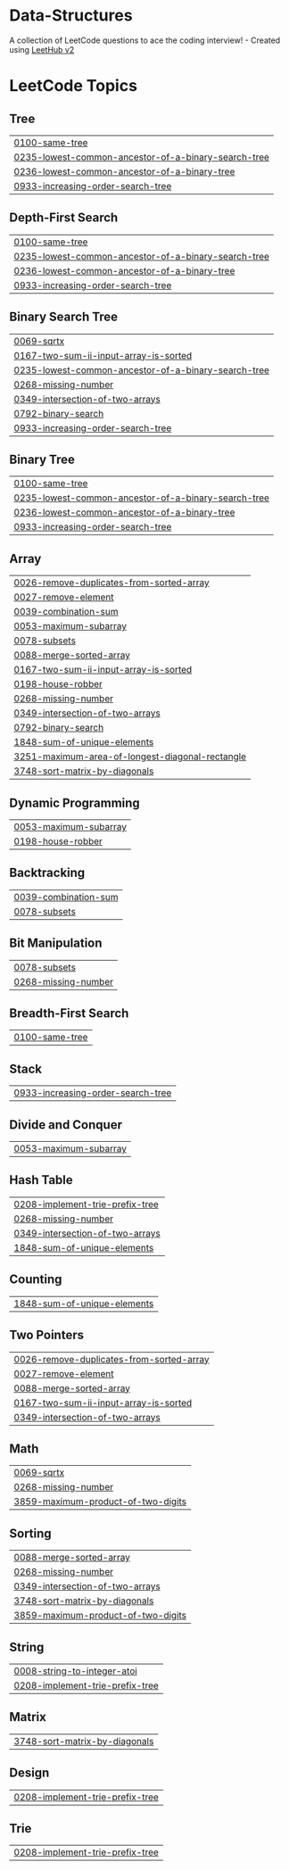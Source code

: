 # Data-Structures
A collection of LeetCode questions to ace the coding interview! - Created using [LeetHub v2](https://github.com/arunbhardwaj/LeetHub-2.0)

<!---LeetCode Topics Start-->
# LeetCode Topics
## Tree
|  |
| ------- |
| [0100-same-tree](https://github.com/Aravinthan-creator/Data-Structures/tree/master/0100-same-tree) |
| [0235-lowest-common-ancestor-of-a-binary-search-tree](https://github.com/Aravinthan-creator/Data-Structures/tree/master/0235-lowest-common-ancestor-of-a-binary-search-tree) |
| [0236-lowest-common-ancestor-of-a-binary-tree](https://github.com/Aravinthan-creator/Data-Structures/tree/master/0236-lowest-common-ancestor-of-a-binary-tree) |
| [0933-increasing-order-search-tree](https://github.com/Aravinthan-creator/Data-Structures/tree/master/0933-increasing-order-search-tree) |
## Depth-First Search
|  |
| ------- |
| [0100-same-tree](https://github.com/Aravinthan-creator/Data-Structures/tree/master/0100-same-tree) |
| [0235-lowest-common-ancestor-of-a-binary-search-tree](https://github.com/Aravinthan-creator/Data-Structures/tree/master/0235-lowest-common-ancestor-of-a-binary-search-tree) |
| [0236-lowest-common-ancestor-of-a-binary-tree](https://github.com/Aravinthan-creator/Data-Structures/tree/master/0236-lowest-common-ancestor-of-a-binary-tree) |
| [0933-increasing-order-search-tree](https://github.com/Aravinthan-creator/Data-Structures/tree/master/0933-increasing-order-search-tree) |
## Binary Search Tree
|  |
| ------- |
| [0069-sqrtx](https://github.com/Aravinthan-creator/Data-Structures/tree/master/0069-sqrtx) |
| [0167-two-sum-ii-input-array-is-sorted](https://github.com/Aravinthan-creator/Data-Structures/tree/master/0167-two-sum-ii-input-array-is-sorted) |
| [0235-lowest-common-ancestor-of-a-binary-search-tree](https://github.com/Aravinthan-creator/Data-Structures/tree/master/0235-lowest-common-ancestor-of-a-binary-search-tree) |
| [0268-missing-number](https://github.com/Aravinthan-creator/Data-Structures/tree/master/0268-missing-number) |
| [0349-intersection-of-two-arrays](https://github.com/Aravinthan-creator/Data-Structures/tree/master/0349-intersection-of-two-arrays) |
| [0792-binary-search](https://github.com/Aravinthan-creator/Data-Structures/tree/master/0792-binary-search) |
| [0933-increasing-order-search-tree](https://github.com/Aravinthan-creator/Data-Structures/tree/master/0933-increasing-order-search-tree) |
## Binary Tree
|  |
| ------- |
| [0100-same-tree](https://github.com/Aravinthan-creator/Data-Structures/tree/master/0100-same-tree) |
| [0235-lowest-common-ancestor-of-a-binary-search-tree](https://github.com/Aravinthan-creator/Data-Structures/tree/master/0235-lowest-common-ancestor-of-a-binary-search-tree) |
| [0236-lowest-common-ancestor-of-a-binary-tree](https://github.com/Aravinthan-creator/Data-Structures/tree/master/0236-lowest-common-ancestor-of-a-binary-tree) |
| [0933-increasing-order-search-tree](https://github.com/Aravinthan-creator/Data-Structures/tree/master/0933-increasing-order-search-tree) |
## Array
|  |
| ------- |
| [0026-remove-duplicates-from-sorted-array](https://github.com/Aravinthan-creator/Data-Structures/tree/master/0026-remove-duplicates-from-sorted-array) |
| [0027-remove-element](https://github.com/Aravinthan-creator/Data-Structures/tree/master/0027-remove-element) |
| [0039-combination-sum](https://github.com/Aravinthan-creator/Data-Structures/tree/master/0039-combination-sum) |
| [0053-maximum-subarray](https://github.com/Aravinthan-creator/Data-Structures/tree/master/0053-maximum-subarray) |
| [0078-subsets](https://github.com/Aravinthan-creator/Data-Structures/tree/master/0078-subsets) |
| [0088-merge-sorted-array](https://github.com/Aravinthan-creator/Data-Structures/tree/master/0088-merge-sorted-array) |
| [0167-two-sum-ii-input-array-is-sorted](https://github.com/Aravinthan-creator/Data-Structures/tree/master/0167-two-sum-ii-input-array-is-sorted) |
| [0198-house-robber](https://github.com/Aravinthan-creator/Data-Structures/tree/master/0198-house-robber) |
| [0268-missing-number](https://github.com/Aravinthan-creator/Data-Structures/tree/master/0268-missing-number) |
| [0349-intersection-of-two-arrays](https://github.com/Aravinthan-creator/Data-Structures/tree/master/0349-intersection-of-two-arrays) |
| [0792-binary-search](https://github.com/Aravinthan-creator/Data-Structures/tree/master/0792-binary-search) |
| [1848-sum-of-unique-elements](https://github.com/Aravinthan-creator/Data-Structures/tree/master/1848-sum-of-unique-elements) |
| [3251-maximum-area-of-longest-diagonal-rectangle](https://github.com/Aravinthan-creator/Data-Structures/tree/master/3251-maximum-area-of-longest-diagonal-rectangle) |
| [3748-sort-matrix-by-diagonals](https://github.com/Aravinthan-creator/Data-Structures/tree/master/3748-sort-matrix-by-diagonals) |
## Dynamic Programming
|  |
| ------- |
| [0053-maximum-subarray](https://github.com/Aravinthan-creator/Data-Structures/tree/master/0053-maximum-subarray) |
| [0198-house-robber](https://github.com/Aravinthan-creator/Data-Structures/tree/master/0198-house-robber) |
## Backtracking
|  |
| ------- |
| [0039-combination-sum](https://github.com/Aravinthan-creator/Data-Structures/tree/master/0039-combination-sum) |
| [0078-subsets](https://github.com/Aravinthan-creator/Data-Structures/tree/master/0078-subsets) |
## Bit Manipulation
|  |
| ------- |
| [0078-subsets](https://github.com/Aravinthan-creator/Data-Structures/tree/master/0078-subsets) |
| [0268-missing-number](https://github.com/Aravinthan-creator/Data-Structures/tree/master/0268-missing-number) |
## Breadth-First Search
|  |
| ------- |
| [0100-same-tree](https://github.com/Aravinthan-creator/Data-Structures/tree/master/0100-same-tree) |
## Stack
|  |
| ------- |
| [0933-increasing-order-search-tree](https://github.com/Aravinthan-creator/Data-Structures/tree/master/0933-increasing-order-search-tree) |
## Divide and Conquer
|  |
| ------- |
| [0053-maximum-subarray](https://github.com/Aravinthan-creator/Data-Structures/tree/master/0053-maximum-subarray) |
## Hash Table
|  |
| ------- |
| [0208-implement-trie-prefix-tree](https://github.com/Aravinthan-creator/Data-Structures/tree/master/0208-implement-trie-prefix-tree) |
| [0268-missing-number](https://github.com/Aravinthan-creator/Data-Structures/tree/master/0268-missing-number) |
| [0349-intersection-of-two-arrays](https://github.com/Aravinthan-creator/Data-Structures/tree/master/0349-intersection-of-two-arrays) |
| [1848-sum-of-unique-elements](https://github.com/Aravinthan-creator/Data-Structures/tree/master/1848-sum-of-unique-elements) |
## Counting
|  |
| ------- |
| [1848-sum-of-unique-elements](https://github.com/Aravinthan-creator/Data-Structures/tree/master/1848-sum-of-unique-elements) |
## Two Pointers
|  |
| ------- |
| [0026-remove-duplicates-from-sorted-array](https://github.com/Aravinthan-creator/Data-Structures/tree/master/0026-remove-duplicates-from-sorted-array) |
| [0027-remove-element](https://github.com/Aravinthan-creator/Data-Structures/tree/master/0027-remove-element) |
| [0088-merge-sorted-array](https://github.com/Aravinthan-creator/Data-Structures/tree/master/0088-merge-sorted-array) |
| [0167-two-sum-ii-input-array-is-sorted](https://github.com/Aravinthan-creator/Data-Structures/tree/master/0167-two-sum-ii-input-array-is-sorted) |
| [0349-intersection-of-two-arrays](https://github.com/Aravinthan-creator/Data-Structures/tree/master/0349-intersection-of-two-arrays) |
## Math
|  |
| ------- |
| [0069-sqrtx](https://github.com/Aravinthan-creator/Data-Structures/tree/master/0069-sqrtx) |
| [0268-missing-number](https://github.com/Aravinthan-creator/Data-Structures/tree/master/0268-missing-number) |
| [3859-maximum-product-of-two-digits](https://github.com/Aravinthan-creator/Data-Structures/tree/master/3859-maximum-product-of-two-digits) |
## Sorting
|  |
| ------- |
| [0088-merge-sorted-array](https://github.com/Aravinthan-creator/Data-Structures/tree/master/0088-merge-sorted-array) |
| [0268-missing-number](https://github.com/Aravinthan-creator/Data-Structures/tree/master/0268-missing-number) |
| [0349-intersection-of-two-arrays](https://github.com/Aravinthan-creator/Data-Structures/tree/master/0349-intersection-of-two-arrays) |
| [3748-sort-matrix-by-diagonals](https://github.com/Aravinthan-creator/Data-Structures/tree/master/3748-sort-matrix-by-diagonals) |
| [3859-maximum-product-of-two-digits](https://github.com/Aravinthan-creator/Data-Structures/tree/master/3859-maximum-product-of-two-digits) |
## String
|  |
| ------- |
| [0008-string-to-integer-atoi](https://github.com/Aravinthan-creator/Data-Structures/tree/master/0008-string-to-integer-atoi) |
| [0208-implement-trie-prefix-tree](https://github.com/Aravinthan-creator/Data-Structures/tree/master/0208-implement-trie-prefix-tree) |
## Matrix
|  |
| ------- |
| [3748-sort-matrix-by-diagonals](https://github.com/Aravinthan-creator/Data-Structures/tree/master/3748-sort-matrix-by-diagonals) |
## Design
|  |
| ------- |
| [0208-implement-trie-prefix-tree](https://github.com/Aravinthan-creator/Data-Structures/tree/master/0208-implement-trie-prefix-tree) |
## Trie
|  |
| ------- |
| [0208-implement-trie-prefix-tree](https://github.com/Aravinthan-creator/Data-Structures/tree/master/0208-implement-trie-prefix-tree) |
<!---LeetCode Topics End-->
